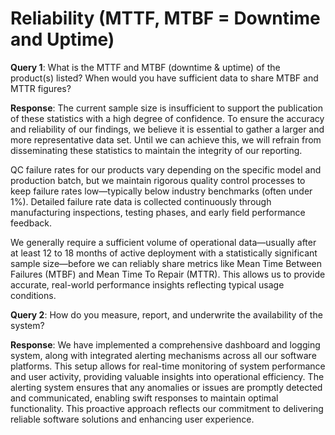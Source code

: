 # Reliability (MTTF, MTBF = Downtime and Uptime)

**Query 1**: What is the MTTF and MTBF (downtime & uptime) of the product(s) listed? When would you have sufficient data to share MTBF and MTTR figures?

**Response**: The current sample size is insufficient to support the publication of these statistics with a high degree of confidence. To ensure the accuracy and reliability of our findings, we believe it is essential to gather a larger and more representative data set. Until we can achieve this, we will refrain from disseminating these statistics to maintain the integrity of our reporting.

QC failure rates for our products vary depending on the specific model and production batch, but we maintain rigorous quality control processes to keep failure rates low—typically below industry benchmarks (often under 1%). Detailed failure rate data is collected continuously through manufacturing inspections, testing phases, and early field performance feedback.

We generally require a sufficient volume of operational data—usually after at least 12 to 18 months of active deployment with a statistically significant sample size—before we can reliably share metrics like Mean Time Between Failures (MTBF) and Mean Time To Repair (MTTR). This allows us to provide accurate, real-world performance insights reflecting typical usage conditions.

**Query 2**: How do you measure, report, and underwrite the availability of the system?

**Response**: We have implemented a comprehensive dashboard and logging system, along with integrated alerting mechanisms across all our software platforms. This setup allows for real-time monitoring of system performance and user activity, providing valuable insights into operational efficiency. The alerting system ensures that any anomalies or issues are promptly detected and communicated, enabling swift responses to maintain optimal functionality. This proactive approach reflects our commitment to delivering reliable software solutions and enhancing user experience.
